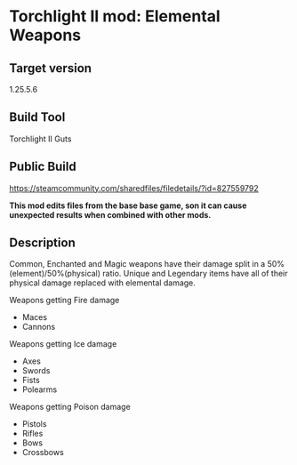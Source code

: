 # Torchlight II mod: Elemental Weapons

## Target version
1.25.5.6

## Build Tool
Torchlight II Guts

## Public Build
https://steamcommunity.com/sharedfiles/filedetails/?id=827559792

**This mod edits files from the base base game, son it can cause unexpected results when combined with other mods.**

## Description

Common, Enchanted and Magic weapons have their damage split in a 50%(element)/50%(physical) ratio. Unique and Legendary items have all of their physical damage replaced with elemental damage.

Weapons getting Fire damage
- Maces
- Cannons

Weapons getting Ice damage
- Axes
- Swords
- Fists
- Polearms

Weapons getting Poison damage
- Pistols
- Rifles
- Bows
- Crossbows
